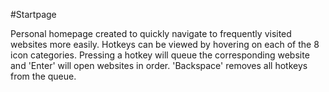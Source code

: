 #Startpage

Personal homepage created to quickly navigate to frequently visited websites more easily. Hotkeys can be viewed by hovering on each of the 8 icon categories. Pressing a hotkey will queue the corresponding website and 'Enter' will open websites in order. 'Backspace' removes all hotkeys from the queue.

